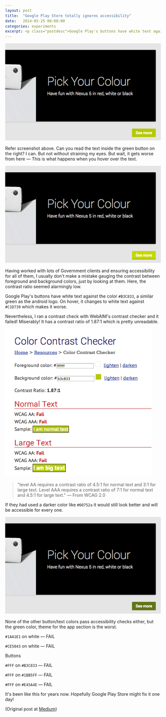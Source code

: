 ```yaml
---
layout: post
title:  "Google Play Store totally ignores accessibility"
date:   2014-05-25 00:00:00
categories: experiments
excerpt: <p class="postdesc">Google Play's buttons have white text against the color `#B3C833`, a similar green as the android logo. On hover, it changes to white text against `#C1D739` which makes it worse.</p>
---
```


<img src="/images/googleplay/main.png" alt="" style="">

Refer screenshot above. Can you read the text inside the green button on the right? I can. But not without straining my eyes. But wait, it gets worse from here — This is what happens when you hover over the text.

<img src="/images/googleplay/mainhover.png" alt="" style="">

Having worked with lots of Government clients and ensuring accessibility for all of them, I usually don't make a mistake gauging the contrast between foreground and background colors, just by looking at them. Here, the contrast ratio seemed alarmingly low.

Google Play's buttons have white text against the color `#B3C833`, a similar green as the android logo. On hover, it changes to white text against `#C1D739` which makes it worse.

Nevertheless, I ran a contrast check with WebAIM's contrast checker and it failed! Miserably! It has a contrast ratio of 1.87:1 which is pretty unreadable.

<img src="/images/googleplay/webaim.png" alt="" style="">
<blockquote>
  <p>"level AA requires a contrast ratio of 4.5:1 for normal text and 3:1 for large text. Level AAA requires a contrast ratio of 7:1 for normal text and 4.5:1 for large text." — From WCAG 2.0</p>
</blockquote>

If they had used a darker color like `#60752a` it would still look better and will be accessible for every one.

<img src="/images/googleplay/proposed.png" alt="" style="">


None of the other button/text colors pass accessibility checks either, but the green color, theme for the app section is the worst.

`#1AA1E1` on white — FAIL

`#CE5043` on white — FAIL

Buttons

`#FFF` on `#B3C833` — FAIL

`#FFF` on `#1BB5FF` — FAIL

`#FFF` on `#E45A4E` — FAIL

It's been like this for years now. Hopefully Google Play Store might fix it one day!

(Original post at <a href="https://medium.com/@rahulmax/f886045d7953" title="Medium Article">Medium</a>)